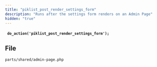 ```yaml
---
title: "piklist_post_render_settings_form"
description: "Runs after the settings form renders on an Admin Page"
hidden: "true"
---
```


#### ` do_action('piklist_post_render_settings_form');`


## File
`parts/shared/admin-page.php`
